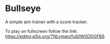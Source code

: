 # Bullseye
A simple aim trainer with a score tracker.

To play on fullscreen follow the link:
https://editor.p5js.org/TNLyman/full/lWSDDGFBS
